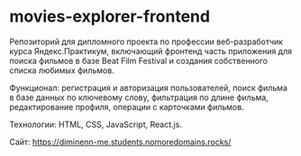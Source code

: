 # movies-explorer-frontend

Репозиторий для дипломного проекта по профессии веб-разработчик курса Яндекс.Практикум, включающий фронтенд часть приложения для поиска фильмов в базе Beat Film Festival и создания собственного списка любимых фильмов.

Функционал: регистрация и авторизация пользователей, поиск фильма в базе данных по ключевому слову, фильтрация по длине фильма, редактирование профиля, операции с карточками фильмов.

Технологии: HTML, CSS, JavaScript, React.js.

Сайт: https://diminenn-me.students.nomoredomains.rocks/
